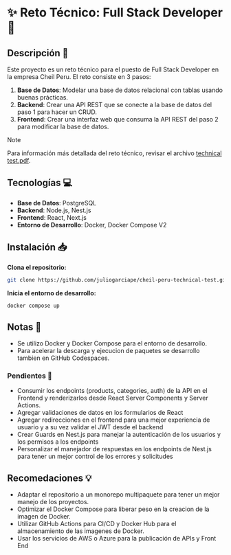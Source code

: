 # :sparkles: Reto Técnico: Full Stack Developer :dart:

## Descripción :page_facing_up:

Este proyecto es un reto técnico para el puesto de Full Stack Developer en la empresa Cheil Peru. El reto consiste en 3 pasos:

1. **Base de Datos**: Modelar una base de datos relacional con tablas usando buenas prácticas.
2. **Backend**: Crear una API REST que se conecte a la base de datos del paso 1 para hacer un CRUD. 
3. **Frontend**: Crear una interfaz web que consuma la API REST del paso 2 para modificar la base de datos.

> [!NOTE]
> Para información más detallada del reto técnico, revisar el archivo [technical test.pdf](media/technical-test.pdf).

## Tecnologías :computer:

- **Base de Datos**: PostgreSQL
- **Backend**: Node.js, Nest.js
- **Frontend**: React, Next.js
- **Entorno de Desarrollo**: Docker, Docker Compose V2

## Instalación :inbox_tray:

**Clona el repositorio:**

```bash
git clone https://github.com/juliogarciape/cheil-peru-technical-test.git
```

**Inicia el entorno de desarrollo:**

```bash
docker compose up
```

## Notas :memo:

- Se utilizo Docker y Docker Compose para el entorno de desarrollo.
- Para acelerar la descarga y ejecucion de paquetes se desarrollo tambien en GitHub Codespaces.

### Pendientes :construction:

- Consumir los endpoints (products, categories, auth) de la API en el Frontend y renderizarlos desde React Server Components y Server Actions.
- Agregar validaciones de datos en los formularios de React
- Agregar redirecciones en el frontend para una mejor experiencia de usuario y a su vez validar el JWT desde el backend
- Crear Guards en Nest.js para manejar la autenticación de los usuarios y los permisos a los endpoints
- Personalizar el manejador de respuestas en los endpoints de Nest.js para tener un mejor control de los errores y solicitudes

## Recomedaciones :bulb:

- Adaptar el repositorio a un monorepo multipaquete para tener un mejor manejo de los proyectos.
- Optimizar el Docker Compose para liberar peso en la creacion de la imagen de Docker.
- Utilizar GitHub Actions para CI/CD y Docker Hub para el almacenamiento de las imagenes de Docker.
- Usar los servicios de AWS o Azure para la publicación de APIs y Front End
